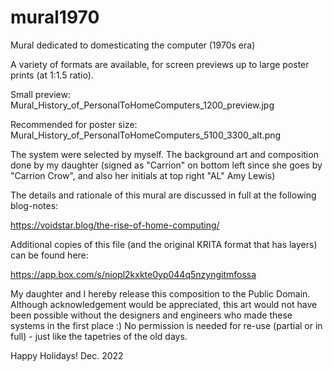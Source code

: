 # mural1970
Mural dedicated to domesticating the computer (1970s era)

A variety of formats are available, for screen previews up to large poster prints (at 1:1.5 ratio).

Small preview:  Mural_History_of_PersonalToHomeComputers_1200_preview.jpg

Recommended for poster size:  Mural_History_of_PersonalToHomeComputers_5100_3300_alt.png

The system were selected by myself.  The background art and composition done by my daughter (signed as "Carrion" on bottom left since she goes by "Carrion Crow", and also her initials at top right "AL" Amy Lewis)

The details and rationale of this mural are discussed in full at the following blog-notes:

https://voidstar.blog/the-rise-of-home-computing/

Additional copies of this file (and the original KRITA format that has layers) can be found here:

https://app.box.com/s/niopl2kxkte0yp044q5nzyngitmfossa

My daughter and I hereby release this composition to the Public Domain.   Although acknowledgement would be appreciated, this art would not have been possible without the designers and engineers who made these systems in the first place :)  No permission is needed for re-use (partial or in full) - just like the tapetries of the old days.

Happy Holidays! Dec. 2022
